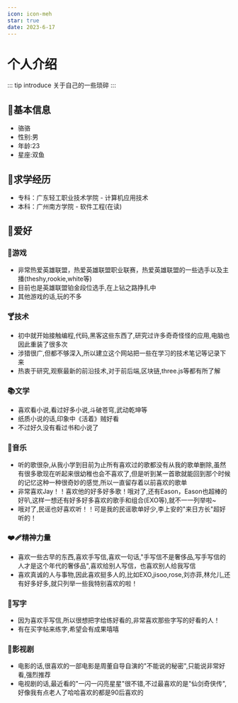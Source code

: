 ```yaml
---
icon: icon-meh
star: true
date: 2023-6-17
---
```


# 个人介绍

::: tip introduce
关于自己的一些琐碎
:::
## 🍨基本信息
- 骆骆
- 性别:男
- 年龄:23
- 星座:双鱼
## 🍭求学经历
- 专科：广东轻工职业技术学院 - 计算机应用技术<Badge text="2023届" type="info" vertical="middle" />
- 本科：广州南方学院 - 软件工程(在读)<Badge text="2025届" type="info" vertical="middle" />
## 🍧爱好
### 🧁游戏
- 非常热爱英雄联盟，热爱英雄联盟职业联赛，热爱英雄联盟的一些选手以及主播(theshy,rookie,white等)
- 目前也是英雄联盟铂金段位选手,在上钻之路挣扎中
- 其他游戏的话,玩的不多
### 🍸技术
- 初中就开始接触编程,代码,黑客这些东西了,研究过许多奇奇怪怪的应用,电脑也因此重装了很多次
- 涉猎很广,但都不够深入,所以建立这个网站把一些在学习的技术笔记等记录下来
- 热衷于研究,观察最新的前沿技术,对于前后端,区块链,three.js等都有所了解
### 📚文学
- 喜欢看小说,看过好多小说,斗破苍穹,武动乾坤等
- 纸质小说的话,印象中《活着》贼好看
- 不过好久没有看过书和小说了
### 🎹音乐
- 听的歌很杂,从我小学到目前为止所有喜欢过的歌都没有从我的歌单删除,虽然有很多歌现在听起来很幼稚也会不喜欢了,但是听到某一首歌就能回到那个时候的记忆这种一种很奇妙的感觉,所以一直留存着以前喜欢的歌单
- 非常喜欢Jay！！喜欢他的好多好多歌！哦对了,还有Eason，Eason也超棒的好叭,这样一想还有好多好多喜欢的歌手和组合(EXO等),就不一一列举啦~
- 哦对了,民谣也好喜欢听！！可是我的民谣歌单好少,李上安的"来日方长"超好听的！
### ❤️‍🩹精神力量
- 喜欢一些古早的东西,喜欢手写信,喜欢一句话,"手写信不是奢侈品,写手写信的人才是这个年代的奢侈品",喜欢给别人写信，也喜欢别人给我写信
- 喜欢真诚的人与事物,因此喜欢挺多人的,比如EXO,jisoo,rose,刘亦菲,林允儿,还有好多好多,就只列举一些我特别喜欢的啦！
### 🍩写字
- 因为喜欢手写信,所以很想把字给练好看的,非常喜欢那些字写的好看的人！
- 有在买字帖来练字,希望会有成果嘻嘻
### 📀影视剧
- 电影的话,很喜欢的一部电影是周董自导自演的"不能说的秘密",只能说非常好看,强烈推荐
- 电视剧的话,最近看的"一闪一闪亮星星"很不错,不过最喜欢的是"仙剑奇侠传",好像我有点老人了哈哈喜欢的都是90后喜欢的